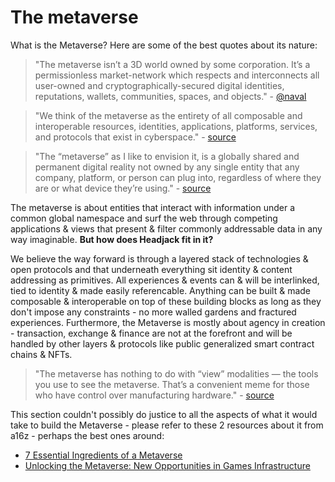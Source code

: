 # The metaverse

What is the Metaverse? Here are some of the best quotes about its nature:

> "The metaverse isn’t a 3D world owned by some corporation. It’s a permissionless market-network which respects and interconnects all user-owned and cryptographically-secured digital identities, reputations, wallets, communities, spaces, and objects.<!-- It’s bootstrapping right now. -->" - [@naval](https://twitter.com/naval/status/1434586449068756993)

> "We think of the metaverse as the entirety of all composable and interoperable resources, identities, applications, platforms, services, and protocols that exist in cyberspace." - [source](https://blog.ceramic.network/into-the-dataverse/)

> "The “metaverse” as I like to envision it, is a globally shared and permanent digital reality not owned by any single entity that any company, platform, or person can plug into, regardless of where they are or what device they’re using." - [source](https://mirror.xyz/0xE4f646F0Be4fF5ce185540F5366295f91d75b65D/-xpmr7ceHmi5Hqsl7zRtig9ph_dtCvWjZOoWOVN0bcg)

<!-- > "Metaverse doesn’t mean 3D, it means decentralized." - [@naval](https://twitter.com/naval/status/1516477829134704641) -->

The metaverse is about entities that interact with information under a common global namespace and surf the web through competing applications & views that present & filter commonly addressable data in any way imaginable. **But how does Headjack fit in it?**

We believe the way forward is through a layered stack of technologies & open protocols and that underneath everything sit identity & content addressing as primitives. All experiences & events can & will be interlinked, tied to identity & made easily referencable. Anything can be built & made composable & interoperable on top of these building blocks as long as they don't impose any constraints - no more walled gardens and fractured experiences. Furthermore, the Metaverse is mostly about agency in creation - transaction, exchange & finance are not at the forefront and will be handled by other layers & protocols like public generalized smart contract chains & NFTs.

> "The metaverse has nothing to do with “view” modalities — the tools you use to see the metaverse. That’s a convenient meme for those who have control over manufacturing hardware." - [source](https://future.com/7-essential-ingredients-of-a-metaverse/)


This section couldn't possibly do justice to all the aspects of what it would take to build the Metaverse - please refer to these 2 resources about it from a16z - perhaps the best ones around:
- [7 Essential Ingredients of a Metaverse](https://future.com/7-essential-ingredients-of-a-metaverse/)
- [Unlocking the Metaverse: New Opportunities in Games Infrastructure](https://future.com/metaverse-infrastructure-technology-games/)




<!-- 


`worldofwarcraft.com/12412/johnny/234/schema/56/boss_headshot`


instance/nonce/collections from an identity - perhaps 100% off-chain issuance with on-chain integer-only updates to facilitate off-chain "namespaces" & libraries of objects

How would marketplaces for off-chain items from a collection work?

Look at improbable for metaverse and M2 - Herman Narula

the visual metaverse could be built on top of headjack and nvidia's omniverse
omniverse usd (universal scene description)



> "When thinking about the metaverse, however, the engine takes on a more important role. To break down the walls that separate one game or experience from another, it is likely that games will be wrapped and hosted within the engine, instead of the other way around. In this expanded view, engines become platforms, and communication between these engines will largely define what I think of as the shared metaverse." - [source](https://future.com/metaverse-infrastructure-technology-games/)



== OTHER:


> "Games will be able to check your wallet and change your experience depending on what you’ve acquired in other games. Games built by third-party indie devs could be built around the objects of other games, in a literal way extending the game's universe." - [source](https://mirror.xyz/0xE4f646F0Be4fF5ce185540F5366295f91d75b65D/-xpmr7ceHmi5Hqsl7zRtig9ph_dtCvWjZOoWOVN0bcg)

https://decrypt.co/105791/new-interoperability-alliance-launches-dao-to-develop-metaverse-standards

-->
